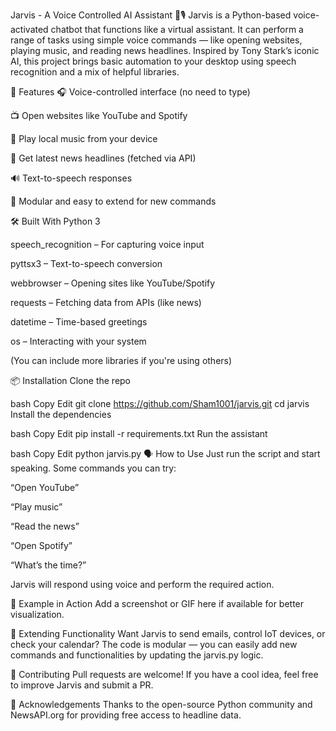 Jarvis - A Voice Controlled AI Assistant 🧠🎙️
Jarvis is a Python-based voice-activated chatbot that functions like a virtual assistant. It can perform a range of tasks using simple voice commands — like opening websites, playing music, and reading news headlines. Inspired by Tony Stark’s iconic AI, this project brings basic automation to your desktop using speech recognition and a mix of helpful libraries.

🚀 Features
🎧 Voice-controlled interface (no need to type)

📺 Open websites like YouTube and Spotify

🎵 Play local music from your device

📰 Get latest news headlines (fetched via API)

🔊 Text-to-speech responses

🧩 Modular and easy to extend for new commands

🛠️ Built With
Python 3

speech_recognition – For capturing voice input

pyttsx3 – Text-to-speech conversion

webbrowser – Opening sites like YouTube/Spotify

requests – Fetching data from APIs (like news)

datetime – Time-based greetings

os – Interacting with your system

(You can include more libraries if you're using others)

📦 Installation
Clone the repo

bash
Copy
Edit
git clone https://github.com/Sham1001/jarvis.git
cd jarvis
Install the dependencies

bash
Copy
Edit
pip install -r requirements.txt
Run the assistant

bash
Copy
Edit
python jarvis.py
🗣️ How to Use
Just run the script and start speaking. Some commands you can try:

“Open YouTube”

“Play music”

“Read the news”

“Open Spotify”

“What’s the time?”

Jarvis will respond using voice and perform the required action.

🧪 Example in Action
Add a screenshot or GIF here if available for better visualization.

🔌 Extending Functionality
Want Jarvis to send emails, control IoT devices, or check your calendar? The code is modular — you can easily add new commands and functionalities by updating the jarvis.py logic.

🤝 Contributing
Pull requests are welcome! If you have a cool idea, feel free to improve Jarvis and submit a PR.

🙌 Acknowledgements
Thanks to the open-source Python community and NewsAPI.org for providing free access to headline data.

